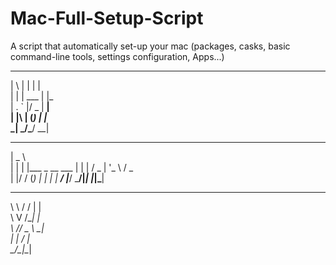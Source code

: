 # Mac-Full-Setup-Script

A script that automatically set-up your mac (packages, casks, basic command-line tools, settings configuration, Apps...)


 _   _       _         
| \ | |     | |        
|  \| | ___ | |_       
| . ` |/ _ \| __|      
| |\  | (_) | |_       
\_| \_/\___/ \__|
______                 
|  _  \                
| | | |___  _ __   ___ 
| | | / _ \| '_ \ / _ \
| |/ / (_) | | | |  __/
|___/ \___/|_| |_|\___|
__   __   _            
\ \ / /  | |           
 \ V /___| |_          
  \ // _ \ __|         
  | |  __/ |_          
  \_/\___|\__|             
